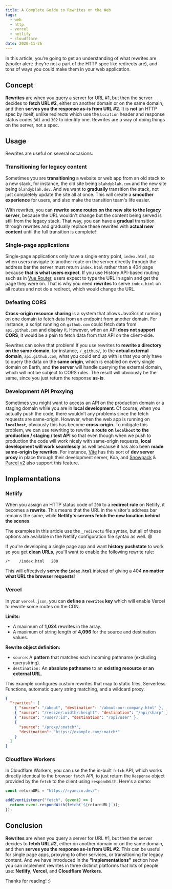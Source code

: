 ```yaml
---
title: A Complete Guide to Rewrites on the Web
tags:
  - web
  - http
  - vercel
  - netlify
  - cloudflare
date: 2020-11-26
---
```


In this article, you’re going to get an understanding of what rewrites are (spoiler alert: they’re not a part of the HTTP spec like redirects are), and tons of ways you could make them in your web application.

## Concept

**Rewrites** are when you query a server for URL #1, but then the server decides to **fetch URL #2**, either on another domain or on the same domain, and then **serves you the response as-is from URL #2**. It is **not** an HTTP spec by itself, unlike redirects which use the `Location` header and response status codes `301` and `302` to identify one. Rewrites are a way of doing things on the server, not a spec.

## Usage

Rewrites are useful on several occasions:

### Transitioning for legacy content

Sometimes you are **transitioning** a website or web app from an old stack to a new stack, for instance, the old site being `blahdyblah.com` and the new site being `blahdyblah.dev`. And we want to **gradually** transition the stack, not just completely update the site all at once. This will create a **smoother experience** for users, and also make the transition team's life easier.

With rewrites, you can **rewrite some routes on the new site to the legacy server**, because the URL wouldn't change but the content being served is still from the legacy stack. That way, you can have a **gradual** transition through rewrites and gradually replace these rewrites with **actual new content** until the full transition is complete!

### Single-page applications

Single-page applications only have a single entry point, `index.html`, so when users navigate to another route on the server directly through the address bar the server must return `index.html` rather than a 404 page because **that is what users expect**. If you use History API-based routing such as in [Vue Router](https://router.vuejs.org/), users expect to type the URL in again and get the page they were on. That is why you need **rewrites** to serve `index.html` on all routes and not do a redirect, which would change the URL.

### Defeating CORS

**Cross-origin resource sharing** is a system that allows JavaScript running on one domain to fetch data from an endpoint from another domain. For instance, a script running on `github.com` could fetch data from `api.github.com` and display it. However, when an API **does not support CORS**, it would be a pain to fetch data from that API on the client-side.

Rewrites can solve that problem! If you use rewrites to **rewrite a directory on the same domain**, for instance, `/_github/`, to the **actual external domain**, `api.github.com`, what you could end up with is that you only have to query the data on the **same origin**, which is enabled on every single domain on Earth, and **the server** will handle querying the external domain, which will not be subject to CORS rules. The result will obviously be the same, since you just return the response **as-is**.

### Development API Proxying

Sometimes you might want to access an API on the production domain or a staging domain while you are in **local development**. Of course, when you actually push the code, there wouldn’t any problems since the fetch requests are same-origin. However, when the web app is running on **`localhost`**, obviously this has become **cross-origin**. To mitigate this problem, we can use rewriting to rewrite **a route on `localhost` to the production / staging / test API** so that even though when we push to production the code will work nicely with same-origin requests, **local development will work seamlessly** as well because it has also been **made same-origin by rewrites**. For instance, [Vite](https://github.com/vitejs/vite#dev-server-proxy) has this sort of **dev server proxy** in place through their development server, Koa, and [Snowpack](https://www.snowpack.dev/#dev-request-proxy) & [Parcel v2](https://v2.parceljs.org/features/api-proxy/) also support this feature.

## Implementations

### Netlify

When you assign an HTTP status code of `200` to a **redirect rule** on Netlify, it becomes a **rewrite**. This means that the URL in the visitor's address bar remains the same, while **Netlify's servers fetch the new location behind the scenes**.

The examples in this article use the `_redirects` file syntax, but all of these options are available in the Netlify configuration file syntax as well. :smile:

If you're developing a single page app and want **history pushstate** to work so you get **clean URLs**, you'll want to enable the following rewrite rule:

```
/*    /index.html   200
```

This will effectively **serve the `index.html`** instead of giving a 404 **no matter what URL the browser requests**!

### Vercel

In your `vercel.json`, you can **define a `rewrites` key** which will enable Vercel to rewrite some routes on the CDN.

**Limits:**

- A maximum of **1,024** rewrites in the array.
- A maximum of string length of **4,096** for the source and destination values.

**Rewrite object definition:**

- `source`: A **pattern** that matches each incoming pathname (excluding querystring).
- `destination:` An **absolute pathname** to an **existing resource or an external URL**.

This example configures custom rewrites that map to static files, Serverless Functions, automatic query string matching, and a wildcard proxy.

```json
{
  "rewrites": [
    { "source": "/about", "destination": "/about-our-company.html" },
    { "source": "/resize/:width/:height", "destination": "/api/sharp" },
    { "source": "/user/:id", "destination": "/api/user" },
    {
      "source": "/proxy/:match*",
      "destination": "https://example.com/:match*"
    }
  ]
}
```

### Cloudflare Workers

In Cloudflare Workers, you can use the the in-built `fetch` API, which works directly identical to the browser `fetch` API, to just return the `Response` object provided by the `fetch` to the client using `respondWith`. Here's a demo:

```ts
const returnURL = "https://ryanccn.dev/";

addEventListener("fetch", (event) => {
  return event.respondWith(fetch(`${returnURL}`));
});
```

## Conclusion

**Rewrites** are when you query a server for URL #1, but then the server decides to **fetch URL #2**, either on another domain or on the same domain, and then **serves you the response as-is from URL #2**. This can be useful for single page apps, proxying to other services, or transitioning for legacy content. And we have introduced in the **"Implementations"** section how you can implement rewrites in three distinct platforms that lots of people use: **Netlify**, **Vercel**, and **Cloudflare Workers**.

Thanks for reading! :)
